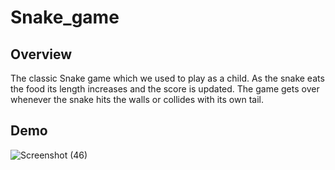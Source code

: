 # Snake_game
## Overview
The classic Snake game which we used to play as a child. As the snake eats the food its length increases and the score is updated. The game gets over whenever the snake hits the walls or collides with its own tail.
## Demo
![Screenshot (46)](https://user-images.githubusercontent.com/48888895/120615924-67b48180-c476-11eb-9771-2b4b1eef063c.png)
